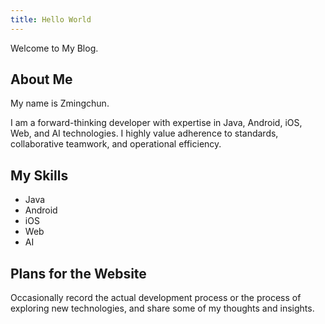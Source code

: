 ```yaml
---
title: Hello World
---
```


Welcome to My Blog.

## About Me

My name is Zmingchun.

I am a forward-thinking developer with expertise in Java, Android, iOS, Web, and AI technologies. I highly value adherence to standards, collaborative teamwork, and operational efficiency.

## My Skills

- Java
- Android
- iOS
- Web
- AI

## Plans for the Website

Occasionally record the actual development process or the process of exploring new technologies, and share some of my thoughts and insights.
